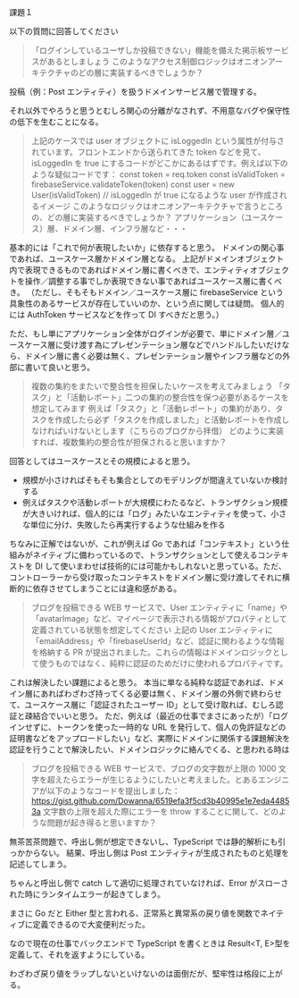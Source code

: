 課題１

以下の質問に回答してください

> 「ログインしているユーザしか投稿できない」機能を備えた掲示板サービスがあるとしましょう
> このようなアクセス制御ロジックはオニオンアーキテクチャのどの層に実装するべきでしょうか？

投稿（例：Post エンティティ）を扱うドメインサービス層で管理する。

それ以外でやろうと思うとむしろ関心の分離がなされず、不用意なバグや保守性の低下を生むことになる。

> 上記のケースでは user オブジェクトに isLoggedIn という属性が付与されています。フロントエンドから送られてきた token などを見て、isLoggedIn を true にするコードがどこかにあるはずです。例えば以下のような疑似コードです：
> const token = req.token
> const isValidToken = firebaseService.validateToken(token)
> const user = new User(isValidToken) // isLoggedIn が true になるような user が作成されるイメージ
> このようなロジックはオニオンアーキテクチャで言うところの、どの層に実装するべきでしょうか？
> アプリケーション（ユースケース）層、ドメイン層、インフラ層など・・・

基本的には「これで何が表現したいか」に依存すると思う。
ドメインの関心事であれば、ユースケース層かドメイン層となる。
上記がドメインオブジェクト内で表現できるものであればドメイン層に書くべきで、エンティティオブジェクトを操作／調整する事でしか表現できない事であればユースケース層に書くべき。
（ただし、そもそもドメイン／ユースケース層に firebaseService という具象性のあるサービスが存在していいのか、という点に関しては疑問。
個人的には AuthToken サービスなどを作って DI すべきだと思う。）

ただ、もし単にアプリケーション全体がログインが必要で、単にドメイン層／ユースケース層に受け渡す為にプレゼンテーション層などでハンドルしたいだけなら、ドメイン層に書く必要は無く、プレゼンテーション層やインフラ層などの外部に書いて良いと思う。

> 複数の集約をまたいで整合性を担保したいケースを考えてみましょう
> 「タスク」と「活動レポート」二つの集約の整合性を保つ必要があるケースを想定してみます
> 例えば「タスク」と「活動レポート」の集約があり、タスクを作成したら必ず「タスクを作成しました」と活動レポートを作成しなければいけないとします（こちらのブログから拝借）
> どのように実装すれば、複数集約の整合性が担保されると思いますか？

回答としてはユースケースとその規模によると思う。

- 規模が小さければそもそも集合としてのモデリングが間違えていないか検討する
- 例えばタスクや活動レポートが大規模にわたるなど、トランザクション規模が大きいければ、個人的には「ログ」みたいなエンティティを使って、小さな単位に分け、失敗したら再実行するような仕組みを作る

ちなみに正解ではないが、これが例えば Go であれば「コンテキスト」という仕組みがネイティブに備わっているので、トランザクションとして使えるコンテキストを DI して使いまわせば技術的には可能かもしれないと思っている。ただ、コントローラーから受け取ったコンテキストをドメイン層に受け渡してそれに横断的に依存させてしまうことには違和感がある。

> ブログを投稿できる WEB サービスで、User エンティティに「name」や「avatarImage」など、マイページで表示される情報がプロパティとして定義されている状態を想定してください
> 上記の User エンティティに「emailAddress」や「firebaseUserId」など、認証に関わるような情報を格納する PR が提出されました。これらの情報はドメインロジックとして使うものではなく、純粋に認証のためだけに使われるプロパティです。

これは解決したい課題によると思う。
本当に単なる純粋な認証であれば、ドメイン層にあればわざわざ持ってくる必要は無く、ドメイン層の外側で終わらせて、ユースケース層に「認証されたユーザー ID」として受け取れば、むしろ認証と疎結合でいいと思う。
ただ、例えば（最近の仕事でまさにあったが）「ログインせずに、トークンを使った一時的な URL を発行して、個人の免許証などの証明書などをアップロードしたい」など、実際にドメインに関係する課題解決を認証を行うことで解決したい、ドメインロジックに絡んでくる、と思われる時は

> ブログを投稿できる WEB サービスで、ブログの文字数が上限の 1000 文字を超えたらエラーが生じるようにしたいと考えました。とあるエンジニアが以下のようなコードを提出しました：
> https://gist.github.com/Dowanna/6519efa3f5cd3b40995e1e7eda44853a
> 文字数の上限を超えた際にエラーを throw することに関して、どのような問題が起き得ると思いますか？

無茶苦茶問題で、呼出し側が想定できないし、TypeScript では静的解析にも引っかからない。
結果、呼出し側は Post エンティティが生成されたものと処理を記述してしまう。

ちゃんと呼出し側で catch して適切に処理されていなければ、Error がスローされた時にランタイムエラーが起きてしまう。

まさに Go だと Either 型と言われる、正常系と異常系の戻り値を関数でネイティブに定義できるので大変便利だった。

なので現在の仕事でバックエンドで TypeScript を書くときは Result<T, E>型を定義して、それを返すようにしている。

わざわざ戻り値をラップしないといけないのは面倒だが、堅牢性は格段に上がる。
